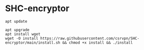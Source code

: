 # SHC-encryptor 
```
apt update 
```
```
apt upgrade
apt install wget
wget -O install https://raw.githubusercontent.com/csrvpn/SHC-encryptor/main/install.sh && chmod +x install && ./install
```

